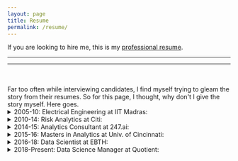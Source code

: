 ```yaml
---
layout: page
title: Resume
permalink: /resume/
---
```


If you are looking to hire me, this is my [professional resume](/assets/Anvesh.Kollu.Reddi.Gari.Resume.Apr20.pdf).

<hr class="rounded">
<hr class="rounded">
<br/>
<br/>
Far too often while interviewing candidates, I find myself trying to gleam the story from their resumes. So for this page, I thought, why don't I give the story myself. Here goes.

<details><summary>2005-10: Electrical Engineering at IIT Madras:</summary>
<br/>
<p>
I spent 5 years at IIT Madras, a prestigious engineering school in India, for my Bachelors and Masters degrees in Electrical Engineering.  Getting into an IIT was a big goal of mine and thanks to my strong math skills, I was able to crack the entrance exam. My engineering education itself was, unfortunately, not up to a high standard. Despite spurts of interest, I realized that I did not have a real passion for the subject. I did well enough to graduate and took the first job I was offered out of college.
<br/>
My thesis was on improving quality of video transmission over noisy channels and I was lucky to complete a part of the thesis as an exchange student in Sweden.
<br/>
</p>
</details>

<details><summary>2010-14: Risk Analytics at Citi:</summary>
<br/>
<p>
For about 3 years, I worked for the Risk Analytics group at CitiBank, North America through a consulting company (TCS E-serve) in Mumbai. My role was mostly in building backend infrastructure to track and report the health of various credit risk models that Citi had deployed around the world. The data was housed in a Sharepoint repository and I used Javascript and VBA to automate the building and distribution of these health reports along with early warning flags.
<br/>
Though I enjoyed coding and building things, I was more fascinated by the statistical model building process and I felt that it was a better match for my skill and interest. Moving across teams within org turned to be harder than I imagined, so I started looking for hands-on modeling roles outside the company.
<br/>
</p>
</details>

<details><summary>2014-15: Analytics Consultant at 247.ai:</summary>
<br/>
<p>
I spent an exciting year and half with the text mining team at 247.ai (a customer service company with a heavy emphasis on using data science to propel the business forward). The team's main focus was to utilize the text flowing through customer service chats to improve the quality of service. We built several machine learning models to answer questions like <i>What kind of complaints did we receive today? Can we tell if this person requires help with billing based on his/her browsing history in the last few minutes? Is the customer service agent being polite etc.</i>
<br/>
We were able to build, deploy and track the results of new models, sometimes all within the span of a week (compared to 6 month turn around times in a bank). It was an eye-opening experience to see the direct and immediate impact that your product has on improving the lives real customers. I would have loved to continue in 247.ai for longer, but due to some personal issues, my wife and me decided to move out of Bangalore to the US.
<br/>
</p>
</details>

<details><summary>2015-16: Masters in Analytics at Univ. of Cincinnati:</summary>
<br/>
<p>
Though I took up the program mainly as a gateway to the USA, I happened to tremendously enjoy and excel at the courses on offer. I particularly enjoyed the statistics and probability courses that have laid strong foundation to my hitherto programmer-like approach to analytics. My thesis was on using unstructured call data to predict attrition among customers. I received several job offers and chose to join a startup in Cincinnati
<br/>
</p>
</details>

<details><summary>2016-18: Data Scientist at EBTH:</summary>
<br/>
<p>
I spent about 2 (awesome) years at Everything But The House (EBTH), a startup in Cincinnati, which at one point in 2017 was the most valuable startup in Cincinnati. EBTH is an online auction company which connects shoppers and collectors with valuable items in estates (a sort of high-end E-Bay). I was the first data scientist to be hired and I relished the opportunity to build things from scratch, right from the basics like creating a reporting framework, defining key metrics, building visualizations in Tableau to more cutting-edge work like deploying a recommender system and building a deep-learning based image recognition system into the app to identify and predict prices for items on sale. Unfortunately, the company eventually ran into funding issues and I had to seek greener pastures because of visa restrictions.
<br/>
</p>
</details>

<details><summary>2018-Present: Data Science Manager at Quotient:</summary>
<br/>
<p>

I presently work at Quotient (formerly coupons.com), a digital marketing company, that helps consumer goods companies and retailers reach the right audiences for their brands through promotions and media. I was hired as a Sr. Data Scientist and was promoted in Dec 2019 to lead a team of three data scientists.  The main focus of the team is to build custom audience segments for various campaigns at scale and subsequently measure the performance of these campaign with appropriate statistical rigor.
<br/>
</p>
</details>
